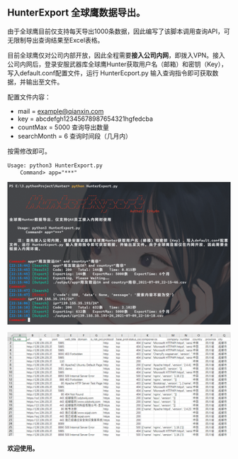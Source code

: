 ## HunterExport 全球鹰数据导出。

由于全球鹰目前仅支持每天导出1000条数据，因此编写了该脚本调用查询API，可无限制导出查询结果至Excel表格。

目前全球鹰仅对公司内部开放，因此全程需要**接入公司内网**，即拨入VPN。接入公司内网后，登录安服武器库全球鹰Hunter获取用户名（邮箱）和密钥（Key），写入default.conf配置文件，运行 HunterEcport.py 输入查询指令即可获取数据，并输出至文件。

配置文件内容：

-   mail = example@qianxin.com
-   key = abcdefgh12345678987654321hgfedcba
-   countMax = 5000    查询导出数量
-   searchMonth = 6    查询时间段（几月内）

按需修改即可。

```
Usage: python3 HunterExport.py
    Command> app="***"
```

![image-20210709221723360](README.assets/image-20210709221723360.png)

![image-20210709221820407](README.assets/image-20210709221820407.png)

**欢迎使用。**